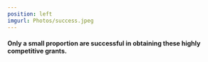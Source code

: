 ```yaml
---
position: left
imgurl: Photos/success.jpeg
---
```



#### Only a small proportion are successful in obtaining these highly competitive grants.
